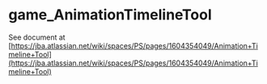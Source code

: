 # game_AnimationTimelineTool
See document at [https://jba.atlassian.net/wiki/spaces/PS/pages/1604354049/Animation+Timeline+Tool](https://jba.atlassian.net/wiki/spaces/PS/pages/1604354049/Animation+Timeline+Tool)
